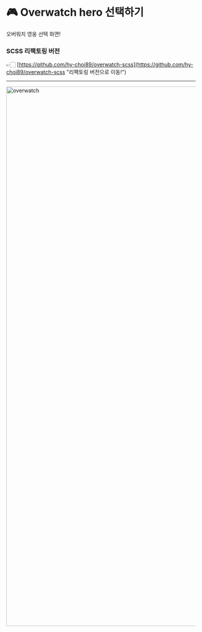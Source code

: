 # 🎮 Overwatch hero 선택하기
오버워치 영웅 선택 화면!

### SCSS 리팩토링 버전
👉🏻 [https://github.com/hy-choi89/overwatch-scss](https://github.com/hy-choi89/overwatch-scss "리팩토링 버전으로 이동!")
***
<img width="1433" alt="overwatch" src="https://user-images.githubusercontent.com/121228651/219570019-dfa574f0-68fc-4d6c-a7bc-092f1cfcac32.png">

